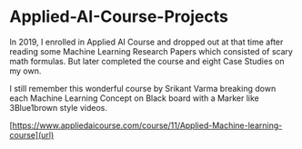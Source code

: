 # Applied-AI-Course-Projects

In 2019, I enrolled in Applied AI Course and dropped out at that time after reading some Machine Learning Research Papers which consisted of scary math formulas. But later completed the course and eight Case Studies on my own.

I still remember this wonderful course by Srikant Varma breaking down each Machine Learning Concept on Black board with a Marker like 3Blue1brown style videos.

[https://www.appliedaicourse.com/course/11/Applied-Machine-learning-course](url)
